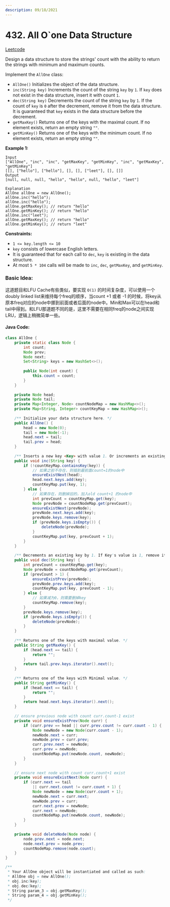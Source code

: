 ```yaml
---
description: 09/18/2021
---
```


# 432. All O\`one Data Structure

[Leetcode](https://leetcode.com/problems/all-oone-data-structure/)

Design a data structure to store the strings' count with the ability to return the strings with minimum and maximum counts.

Implement the `AllOne` class:

* `AllOne()` Initializes the object of the data structure.
* `inc(String key)` Increments the count of the string `key` by `1`. If `key` does not exist in the data structure, insert it with count `1`.
* `dec(String key)` Decrements the count of the string `key` by `1`. If the count of `key` is `0` after the decrement, remove it from the data structure. It is guaranteed that `key` exists in the data structure before the decrement.
* `getMaxKey()` Returns one of the keys with the maximal count. If no element exists, return an empty string `""`.
* `getMinKey()` Returns one of the keys with the minimum count. If no element exists, return an empty string `""`.

**Example 1:**

```text
Input
["AllOne", "inc", "inc", "getMaxKey", "getMinKey", "inc", "getMaxKey", "getMinKey"]
[[], ["hello"], ["hello"], [], [], ["leet"], [], []]
Output
[null, null, null, "hello", "hello", null, "hello", "leet"]

Explanation
AllOne allOne = new AllOne();
allOne.inc("hello");
allOne.inc("hello");
allOne.getMaxKey(); // return "hello"
allOne.getMinKey(); // return "hello"
allOne.inc("leet");
allOne.getMaxKey(); // return "hello"
allOne.getMinKey(); // return "leet"
```

**Constraints:**

* `1 <= key.length <= 10`
* `key` consists of lowercase English letters.
* It is guaranteed that for each call to `dec`, `key` is existing in the data structure.
* At most `5 * 104` calls will be made to `inc`, `dec`, `getMaxKey`, and `getMinKey`.

### Basic Idea:

这道题目和LFU Cache有些类似，要实现 `O(1)` 的时间复杂度，可以使用一个doubly linked list来维持每个freq的顺序，当count +1 或者 -1 的时候，将key从原本freq对应的node中挪到前面或者后面的node中。Min和Max可以在head和tail中得到。和LFU那道题不同的是，这里不需要在相同freq的node之间实现LRU，逻辑上稍微简单一些。

#### Java Code:

```java
class AllOne {
    private static class Node {
        int count;
        Node prev;
        Node next;
        Set<String> keys = new HashSet<>();
        
        public Node(int count) {
            this.count = count;
        }
    }
    
    private Node head;
    private Node tail;
    private Map<Integer, Node> countNodeMap = new HashMap<>();
    private Map<String, Integer> countKeyMap = new HashMap<>();
    
    /** Initialize your data structure here. */
    public AllOne() {
        head = new Node(0);
        tail = new Node(-1);
        head.next = tail;
        tail.prev = head;
    }
    
    /** Inserts a new key <Key> with value 1. Or increments an existing key by 1. */
    public void inc(String key) {
        if (!countKeyMap.containsKey(key)) {
            // 如果之前不存在，则插到最前面count=1的node中
            ensureExistNext(head);
            head.next.keys.add(key);
            countKeyMap.put(key, 1);
        } else {
            // 如果存在，则删掉旧的，加入old count+1 的node中
            int prevCount = countKeyMap.get(key);
            Node prevNode = countNodeMap.get(prevCount);
            ensureExistNext(prevNode);
            prevNode.next.keys.add(key);
            prevNode.keys.remove(key);
            if (prevNode.keys.isEmpty()) {
                deleteNode(prevNode);
            }
            countKeyMap.put(key, prevCount + 1);
        }
    }
    
    /** Decrements an existing key by 1. If Key's value is 1, remove it from the data structure. */
    public void dec(String key) {
        int prevCount = countKeyMap.get(key);
        Node prevNode = countNodeMap.get(prevCount);
        if (prevCount > 1) {
            ensureExistPrev(prevNode);
            prevNode.prev.keys.add(key);
            countKeyMap.put(key, prevCount - 1);
        } else {
            // 如果减为0，则需要删掉key
            countKeyMap.remove(key);
        }
        prevNode.keys.remove(key);
        if (prevNode.keys.isEmpty()) {
            deleteNode(prevNode);
        }
    }
    
    /** Returns one of the keys with maximal value. */
    public String getMaxKey() {
        if (head.next == tail) {
            return "";
        }
        return tail.prev.keys.iterator().next();
    }
    
    /** Returns one of the keys with Minimal value. */
    public String getMinKey() {
        if (head.next == tail) {
            return "";
        }
        return head.next.keys.iterator().next();
    }
    
    // ensure previous node with count curr.count-1 exist
    private void ensureExistPrev(Node curr) {
        if (curr.prev == head || curr.prev.count != curr.count - 1) {
            Node newNode = new Node(curr.count - 1);
            newNode.next = curr;
            newNode.prev = curr.prev;
            curr.prev.next = newNode;
            curr.prev = newNode;
            countNodeMap.put(newNode.count, newNode);
        }
    }
    
    // ensure next node with count curr.count+1 exist
    private void ensureExistNext(Node curr) {
        if (curr.next == tail 
            || curr.next.count != curr.count + 1) {
            Node newNode = new Node(curr.count + 1);
            newNode.next = curr.next;
            newNode.prev = curr;
            curr.next.prev = newNode;
            curr.next = newNode;
            countNodeMap.put(newNode.count, newNode);
        }
    }
    
    private void deleteNode(Node node) {
        node.prev.next = node.next;
        node.next.prev = node.prev;
        countNodeMap.remove(node.count);
    }
}

/**
 * Your AllOne object will be instantiated and called as such:
 * AllOne obj = new AllOne();
 * obj.inc(key);
 * obj.dec(key);
 * String param_3 = obj.getMaxKey();
 * String param_4 = obj.getMinKey();
 */
```

